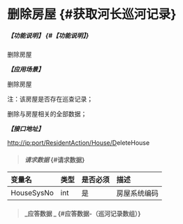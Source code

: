 # 删除房屋 {#获取河长巡河记录}

##### _【功能说明】_ {#【功能说明】}

删除房屋

_**【应用场景】**_

删除房屋

注：该房屋是否存在巡查记录；

删除与房屋相关的全部数据；

_**【接口地址】**_

[http://ip:port/ResidentAction/House/D](http://ip:port/HMQuery/PatrolRiver/GetPatrolRivers)eleteHouse

> #### _请求数据_ {#请求数据}

| 变量名 | 类型 | 是否必须 | 描述 |
| :--- | :--- | :--- | :--- |
| HouseSysNo | int | 是 | 房屋系统编码 |

> #### _应答数据 _ {#应答数据-（巡河记录数组）}



